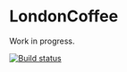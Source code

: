 LondonCoffee
============
Work in progress.

[![Build status](https://ci.appveyor.com/api/projects/status/vkh5nmhpkqcwh9gv?svg=true)](https://ci.appveyor.com/project/kieranlynam31857/londoncoffee)
